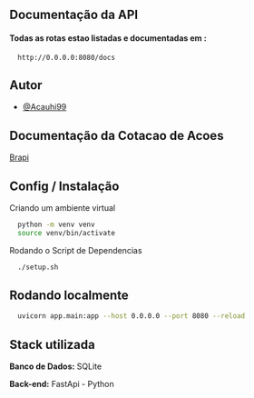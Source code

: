 
## Documentação da API


#### Todas as rotas estao listadas e documentadas em :

```http
  http://0.0.0.0:8080/docs
```





## Autor

- [@Acauhi99](https://github.com/Acauhi99)


## Documentação da Cotacao de Acoes

[Brapi](https://brapi.dev/docs)


## Config / Instalação

Criando um ambiente virtual

```bash
  python -m venv venv
  source venv/bin/activate
```

Rodando o Script de Dependencias

```bash
  ./setup.sh
```
    
## Rodando localmente

```bash
  uvicorn app.main:app --host 0.0.0.0 --port 8080 --reload
```




## Stack utilizada


**Banco de Dados:** SQLite

**Back-end:** FastApi - Python


